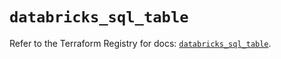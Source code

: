 # `databricks_sql_table`

Refer to the Terraform Registry for docs: [`databricks_sql_table`](https://registry.terraform.io/providers/databricks/databricks/1.58.0/docs/resources/sql_table).
